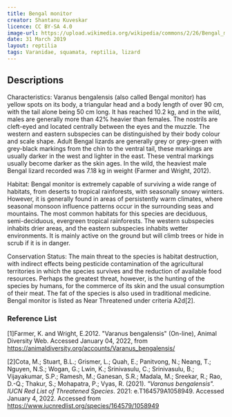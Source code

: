```yaml
---
title: Bengal monitor
creator: Shantanu Kuveskar
licence: CC BY-SA 4.0
image-url: https://upload.wikimedia.org/wikipedia/commons/2/26/Bengal_monitor_%28Varanus_bengalensis%29_Photograph_by_Shantanu_Kuveskar.jpg 
date: 31 March 2019
layout: reptilia
tags: Varanidae, squamata, reptilia, lizard
---
```

## Descriptions

Characteristics: Varanus bengalensis (also called Bengal monitor) has yellow spots on its body, a triangular head and a body length of over 90 cm, with the tail alone being 50 cm long. It has reached 10.2 kg, and in the wild, males are generally more than 42% heavier than females. The nostrils are cleft-eyed and located centrally between the eyes and the muzzle. The western and eastern subspecies can be distinguished by their body colour and scale shape. Adult Bengal lizards are generally grey or grey-green with grey-black markings from the chin to the ventral tail, these markings are usually darker in the west and lighter in the east. These ventral markings usually become darker as the skin ages. In the wild, the heaviest male Bengal lizard recorded was 7.18 kg in weight (Farmer and Wright, 2012).

Habitat: Bengal monitor is extremely capable of surviving a wide range of habitats, from deserts to tropical rainforests, with seasonally snowy winters. However, it is generally found in areas of persistently warm climates, where seasonal monsoon influence patterns occur in the surrounding seas and mountains. The most common habitats for this species are deciduous, semi-deciduous, evergreen tropical rainforests. The western subspecies inhabits drier areas, and the eastern subspecies inhabits wetter environments. It is mainly active on the ground but will climb trees or hide in scrub if it is in danger. 

Conservation Status: The main threat to the species is habitat destruction, with indirect effects being pesticide contamination of the agricultural territories in which the species survives and the reduction of available food resources. Perhaps the greatest threat, however, is the hunting of the species by humans, for the commerce of its skin and the usual consumption of their meat. The fat of the species is also used in traditional medicine. Bengal monitor is listed as Near Threatened under criteria A2d[2].


### Reference List
[1]Farmer, K. and Wright, E.2012. "Varanus bengalensis" (On-line), Animal Diversity Web. Accessed January 04, 2022, from https://animaldiversity.org/accounts/Varanus_bengalensis/

[2]Cota, M.; Stuart, B.L.; Grismer, L.; Quah, E.; Panitvong, N.; Neang, T.; Nguyen, N.S.; Wogan, G.; Lwin, K.; Srinivasulu, C.; Srinivasulu, B.; Vijayakumar, S.P.; Ramesh, M.; Ganesan, S.R.; Madala, M.; Sreekar, R.; Rao, D.-Q.; Thakur, S.; Mohapatra, P.; Vyas, R. (2021). _"Varanus bengalensis". IUCN Red List of Threatened Species_. 2021: e.T164579A1058949. Accessed January 4, 2022. Accessed from https://www.iucnredlist.org/species/164579/1058949

